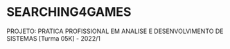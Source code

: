 # SEARCHING4GAMES
PROJETO: PRATICA PROFISSIONAL EM ANALISE E DESENVOLVIMENTO DE SISTEMAS [Turma 05K] - 2022/1
